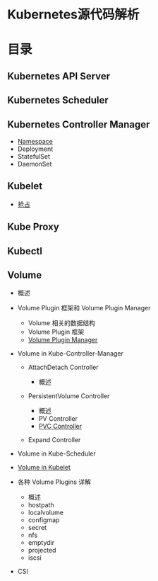 # Kubernetes源代码解析

# 目录

## Kubernetes API Server

## Kubernetes Scheduler

## Kubernetes Controller Manager

- [Namespace](kube-controller-manager/namespace.md)
- Deployment
- StatefulSet
- DaemonSet

## Kubelet

- [抢占](kubelet/preemption.md)

## Kube Proxy

## Kubectl

## Volume

- 概述

- Volume Plugin 框架和 Volume Plugin Manager

  - Volume 相关的数据结构
  - Volume Plugin 框架
  - [Volume Plugin Manager](volume/plugin-manager.md)

- Volume in Kube-Controller-Manager

  - AttachDetach Controller

    - 概述

  - PersistentVolume Controller

    - 概述
    - PV Controller
    - [PVC Controller](kube-controller-manager/volume/persistentvolume/pvc.md)

  - Expand Controller

- Volume in Kube-Scheduler

- [Volume in Kubelet](kubelet/volume/overview.md)

- 各种 Volume Plugins 详解

  - 概述
  - hostpath
  - localvolume
  - configmap
  - secret
  - nfs
  - emptydir
  - projected
  - iscsi

- CSI
